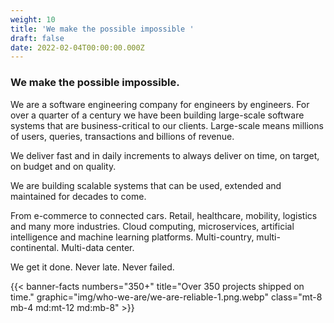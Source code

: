 ```yaml
---
weight: 10
title: 'We make the possible impossible '
draft: false
date: 2022-02-04T00:00:00.000Z
---
```


### We make the possible impossible.

We are a software engineering company for engineers by engineers.
For over a quarter of a century we have been building large-scale software systems that are business-critical to our clients.
Large-scale means millions of users, queries, transactions and billions of revenue.

We deliver fast and in daily increments to always deliver on time, on target, on budget and on quality.

We are building scalable systems that can be used, extended and maintained for decades to come.

From e-commerce to connected cars. Retail, healthcare, mobility, logistics and many more industries. Cloud computing, microservices, artificial intelligence and machine learning platforms. Multi-country, multi-continental. Multi-data center.

We get it done. Never late. Never failed.

{{\< banner-facts numbers="350+" title="Over 350 projects shipped on time." graphic="img/who-we-are/we-are-reliable-1.png.webp" class="mt-8 mb-4 md:mt-12 md:mb-8" >}}
